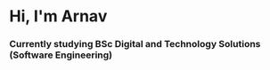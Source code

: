 # Hi, I'm Arnav

### Currently studying BSc Digital and Technology Solutions (Software Engineering)




